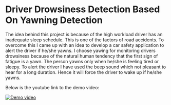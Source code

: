 # Driver Drowsiness Detection Based On Yawning Detection

The idea behind this project is because of the high workload driver has an inadequate sleep schedule. This is one of the factors
of road accidents.
To overcome this I came up with an idea to develop a car safety application to alert the driver if he/she yawns. I choose
yawing for monitoring drivers drowsiness because of the natural human tendency that the first sign of fatigue is a yawn.
The person yawns only when he/she is feeling tired or sleepy. To alert the driver I have used the beep sound which not
pleasant to hear for a long duration. Hence it will force the driver to wake up if he/she yawns.

Below is the youtube link to the demo video:

[![Demo video](https://img.youtube.com/vi/z_NVP1ZeOBI/0.jpg)](https://www.youtube.com/watch?v=z_NVP1ZeOBI)

